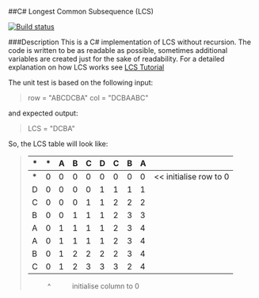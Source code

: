 ##C# Longest Common Subsequence (LCS)

[![Build status](https://ci.appveyor.com/api/projects/status/crfl6c9wrvdlbhbr?svg=true)](https://ci.appveyor.com/project/jeff-pang/longestcommonsubsequence-1t5i2)

###Description
This is a C# implementation of LCS without recursion. The code is written to be as readable as possible, sometimes additional variables are created just for the sake of readability. For a detailed explanation on how LCS works see [LCS Tutorial](http://jeff-pang.com/LongestCommonSubsequence/)

The unit test is based on the following input:

> row = "ABCDCBA" 
> col = "DCBAABC"


and expected output:
> LCS = "DCBA"

So, the LCS table will look like:
> | * | * | A | B | C | D | C | B | A |   |
> |---|---|---|---|---|---|---|---|---|---|
> | * | 0 | 0 | 0 | 0 | 0 | 0 | 0 | 0 |<< initialise row to 0
> | D | 0 | 0 | 0 | 0 | 1 | 1 | 1 | 1 |
> | C | 0 | 0 | 0 | 1 | 1 | 2 | 2 | 2 |
> | B | 0 | 0 | 1 | 1 | 1 | 2 | 3 | 3 |
> | A | 0 | 1 | 1 | 1 | 1 | 2 | 3 | 4 |
> | A | 0 | 1 | 1 | 1 | 1 | 2 | 3 | 4 |
> | B | 0 | 1 | 2 | 2 | 2 | 2 | 3 | 4 |
> | C | 0 | 1 | 2 | 3 | 3 | 3 | 2 | 4 |
> &nbsp; &nbsp; &nbsp; &nbsp; &nbsp; ^
> &nbsp; &nbsp; &nbsp; &nbsp; &nbsp; initialise column to 0



